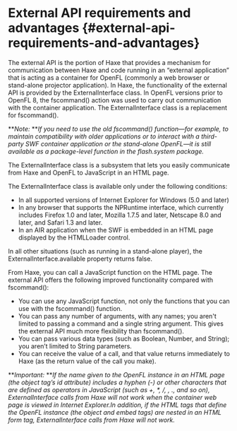 # External API requirements and advantages {#external-api-requirements-and-advantages}

The external API is the portion of Haxe that provides a mechanism for communication between Haxe and code running in an “external application” that is acting as a container for OpenFL (commonly a web browser or stand-alone projector application). In Haxe, the functionality of the external API is provided by the ExternalInterface class. In OpenFL versions prior to OpenFL 8, the fscommand() action was used to carry out communication with the container application. The ExternalInterface class is a replacement for fscommand().

**_Note:_ **_If you need to use the old fscommand() function—for example, to maintain compatibility with older applications or to interact with a third-party SWF container application or the stand-alone OpenFL—it is still available as a package-level function in the flash.system package._

The ExternalInterface class is a subsystem that lets you easily communicate from Haxe and OpenFL to JavaScript in an HTML page.

The ExternalInterface class is available only under the following conditions:

*   In all supported versions of Internet Explorer for Windows (5.0 and later)
*   In any browser that supports the NPRuntime interface, which currently includes Firefox 1.0 and later, Mozilla 1.7.5 and later, Netscape 8.0 and later, and Safari 1.3 and later.
*   In an AIR application when the SWF is embedded in an HTML page displayed by the HTMLLoader control.

In all other situations (such as running in a stand-alone player), the ExternalInterface.available property returns false.

From Haxe, you can call a JavaScript function on the HTML page. The external API offers the following improved functionality compared with fscommand():

*   You can use any JavaScript function, not only the functions that you can use with the fscommand() function.
*   You can pass any number of arguments, with any names; you aren&#039;t limited to passing a command and a single string argument. This gives the external API much more flexibility than fscommand().
*   You can pass various data types (such as Boolean, Number, and String); you aren’t limited to String parameters.
*   You can receive the value of a call, and that value returns immediately to Haxe (as the return value of the call you make).

**_Important:_ **_If the name given to the OpenFL instance in an HTML page (the object tag’s id attribute) includes a hyphen (-) or other characters that are defined as operators in JavaScript (such as +, *, /, \, ., and so on), ExternalInterface calls from Haxe will not work when the container web page is viewed in Internet Explorer.In addition, if the HTML tags that define the OpenFL instance (the object and embed tags) are nested in an HTML form tag, ExternalInterface calls from Haxe will not work._